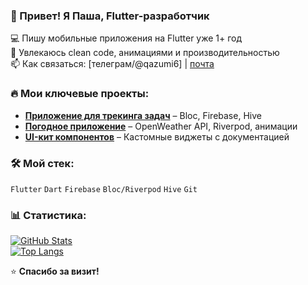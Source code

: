 ### 👋 Привет! Я Паша, Flutter-разработчик  

💻 Пишу мобильные приложения на Flutter уже 1+ год  
🚀 Увлекаюсь clean code, анимациями и производительностью  
📫 Как связаться: [телеграм/@qazumi6] | [почта](pgriskevic75@gmail.com)  

### 🔥 Мои ключевые проекты:  
- [**Приложение для трекинга задач**](https://github.com/.../) – Bloc, Firebase, Hive  
- [**Погодное приложение**](https://github.com/.../) – OpenWeather API, Riverpod, анимации  
- [**UI-кит компонентов**](https://github.com/.../) – Кастомные виджеты с документацией  

### 🛠️ Мой стек:  
`Flutter` `Dart` `Firebase` `Bloc/Riverpod` `Hive` `Git`  

### 📊 Статистика:  
[![GitHub Stats](https://github-readme-stats.vercel.app/api?username={username}&show_icons=true&theme=radical)](https://github.com/pashaxd)  
[![Top Langs](https://github-readme-stats.vercel.app/api/top-langs/?username={username}&layout=compact&theme=radical)](https://github.com/pashaxd)  

⭐ **Спасибо за визит!**  
